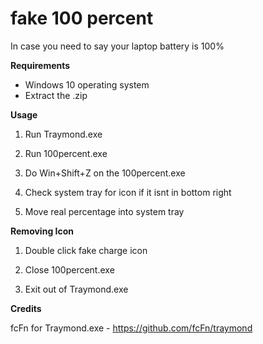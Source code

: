 <h1>fake 100 percent</h1>


In case you need to say your laptop battery is 100%



**Requirements**

+ Windows 10 operating system
+ Extract the .zip


**Usage**

1. Run Traymond.exe
   
2. Run 100percent.exe
   
3. Do Win+Shift+Z on the 100percent.exe
   
4. Check system tray for icon if it isnt in bottom right
   
5. Move real percentage into system tray
   


**Removing Icon**

1. Double click fake charge icon

2. Close 100percent.exe

3. Exit out of Traymond.exe


**Credits**

fcFn for Traymond.exe - <https://github.com/fcFn/traymond>
